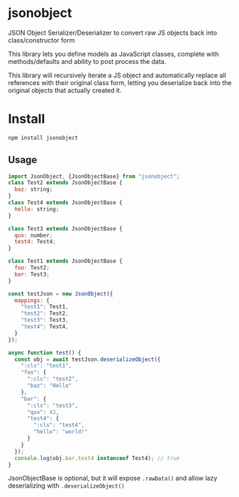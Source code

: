 # jsonobject
JSON Object Serializer/Deserializer to convert raw JS objects back into class/constructor form

This library lets you define models as JavaScript classes, complete with methods/defaults and ability to post process the data.

This library will recursively iterate a JS object and automatically replace all references with their original class form,
letting you deserialize back into the original objects that actually created it.

# Install
```bash
npm install jsonobject
```

## Usage
```javascript
import JsonObject, {JsonObjectBase} from "jsonobject";
class Test2 extends JsonObjectBase {
  baz: string;
}
class Test4 extends JsonObjectBase {
  hello: string;
}

class Test3 extends JsonObjectBase {
  qux: number;
  test4: Test4;
}

class Test1 extends JsonObjectBase {
  foo: Test2;
  bar: Test3;
}

const testJson = new JsonObject({
  mappings: {
    "test1": Test1,
    "test2": Test2,
    "test3": Test3,
    "test4": Test4,
  }
});

async function test() {
  const obj = await testJson.deserializeObject({
    ":cls": "test1",
    "foo": {
      ":cls": "test2",
      "baz": "Hello"
    },
    "bar": {
      ":cls": "test3",
      "qux": 42,
      "test4": {
        ":cls": "test4",
        "hello": "world!"
      }
    }
  });
  console.log(obj.bar.test4 instanceof Test4); // true
}
```
JsonObjectBase is optional, but it will expose `.rawData()` and allow lazy deserializing with `.deserializeObject()`
